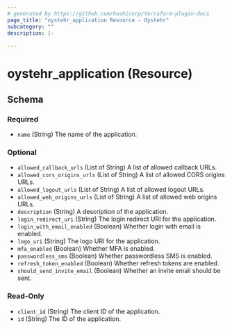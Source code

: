 ```yaml
---
# generated by https://github.com/hashicorp/terraform-plugin-docs
page_title: "oystehr_application Resource - Oystehr"
subcategory: ""
description: |-
  
---
```


# oystehr_application (Resource)





<!-- schema generated by tfplugindocs -->
## Schema

### Required

- `name` (String) The name of the application.

### Optional

- `allowed_callback_urls` (List of String) A list of allowed callback URLs.
- `allowed_cors_origins_urls` (List of String) A list of allowed CORS origins URLs.
- `allowed_logout_urls` (List of String) A list of allowed logout URLs.
- `allowed_web_origins_urls` (List of String) A list of allowed web origins URLs.
- `description` (String) A description of the application.
- `login_redirect_uri` (String) The login redirect URI for the application.
- `login_with_email_enabled` (Boolean) Whether login with email is enabled.
- `logo_uri` (String) The logo URI for the application.
- `mfa_enabled` (Boolean) Whether MFA is enabled.
- `passwordless_sms` (Boolean) Whether passwordless SMS is enabled.
- `refresh_token_enabled` (Boolean) Whether refresh tokens are enabled.
- `should_send_invite_email` (Boolean) Whether an invite email should be sent.

### Read-Only

- `client_id` (String) The client ID of the application.
- `id` (String) The ID of the application.
